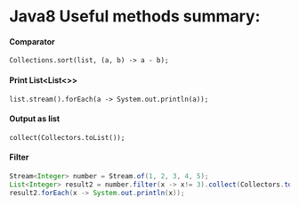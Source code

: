 # Java8 Useful methods summary:

#### Comparator
`Collections.sort(list, (a, b) -> a - b);`

#### Print List<List<>>
`list.stream().forEach(a -> System.out.println(a));`

#### Output as list
`collect(Collectors.toList());`

#### Filter
```java
Stream<Integer> number = Stream.of(1, 2, 3, 4, 5);  
List<Integer> result2 = number.filter(x -> x!= 3).collect(Collectors.toList());  
result2.forEach(x -> System.out.println(x));
```
